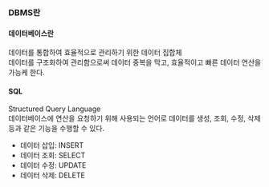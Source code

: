 ### DBMS란
#### 데이터베이스란
데이터를 통합하여 효율적으로 관리하기 위한 데이터 집합체  
데이터를 구조화하여 관리함으로써 데이터 중복을 막고, 효율적이고 빠른 데이터 연산을 가능케 한다.  
#### SQL
Structured Query Language  
데이터베이스에 연산을 요청하기 위해 사용되는 언어로 데이터를 생성, 조회, 수정, 삭제 등과 같은 기능을 수행할 수 있다.  
- 데이터 삽입: INSERT
- 데이터 조회: SELECT
- 데이터 수정: UPDATE
- 데이터 삭제: DELETE
